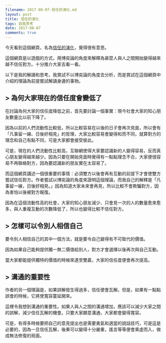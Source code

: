 ```yaml
---
filename: 2017-08-07-信任的演化.md
layout: post
title: 信任的演化
tags: 自我思考
date: 2017-08-07
comments: true
---
```

今天看到這個網頁，名為[信任的演化](https://audreyt.github.io/trust-zh-TW/)，覺得很有意思。

這個網頁是以遊戲的方式，用博奕論的角度來解釋為甚麼人與人之間開始變得越來越不信任對方。十分推介大家去看一看。

以下是我的解讀和思考。我賞試不以博奕論的角度去分析，而是賞試在這個網頁中介紹的理論為前提嘗試解讀身邊的事物。

## > 為何大家現在的信任度會變低了 

在討論為何大家的信任度降低之前，首先要討論一個事實：現今社會大家的知心朋友數量比以前下降了。

因為以前的人們流動性比較低，所以比較容易在以後的日子會再次見面，所以會有「凡事留一線、日後好相見」的哲理，大家比較容易會變得和而不同，就算對方的理念和自己有點不同，可是大家都會接受彼此。

可是，現在的人們流動性比較高，互聯網使得大家要認識新的人變得容易，反而真心朋友變得越來越少。因為只要在開始見面時覺得有一點點理念不合，大家便很容易不再聯絡對方，因為要認識新的朋友實在太容易了。

<!-- 可是，現在的人們流動性比較高，互聯網使得大家要認識新的人變得容易，所以不信任／欺騙的情況變得多了。因為如果大家以後都不會再見的話，我去傷害別人來為自己謀取利益應該是最好的做法，因為以為被欺騙的一方也不能做到甚麼，由於大家都不想被欺騙，所以都選擇不信任對方。 -->
<!-- 這令我開始在想，為何現在有更多的渠道去認識新朋友，可是大家信任的朋友好像沒有增加似的。 -->
<!-- 另一個角度來想，為甚麼小學和中學認識的朋友比較容易成為一世的朋友、除了因為以前大家比較純真以外，大家每天都會見面使得大家不得不選擇信任對方是否一個原因呢？因為大家每天都見面，如果欺騙身邊的人，可能很快便會被對方復仇，所以選擇信任對方，久而久之大家便會變得親密。 -->

而這個網頁講述一個很重要的事情：必須雙方以後會再有互動的前提下才會使雙方嘗試信任對方。作者嘗試以博奕論的角度來證明這個理論，而我自己的解釋是「凡事留一線，日後好相見。」因為知道大家未來會再見，所以比較不會欺騙對方，因為害怕以後被對方報復。

因為在這個流動性高的社會，大家的知心朋友減少、只會見一次的人的數量愈來愈多，與人重複互動的次數降低了，所以也變得比較不信任對方。

## > 怎樣可以令別人相信自己

要令別人相信自己的其中一個方法，就是要令自己變得有不可取代的價值。

因為如果自己能夠提供獨一無二價值給別人，對方才會選擇以後再次與自己互動。

當大家都能提供獨特的價值的時候來達至雙贏，大家的信任度便會再次提高。

## > 溝通的重要性

作者的另一個理論是，如果誤解發生得過多，信任便會瓦解。但是，如果有一點點誤會的時候，它將使寬容蔓延開來。

這裡令我想到溝通的重要性。如果人與人之間的溝通增加，應該可以減少大家之間的誤解，減少信任瓦解的機會。只要大家願意溝通，大家都會變得寬容。

可是，有得多時候要把自己的意見提出也是需要勇氣和適當的說話技巧，可是這是必要的，因為一旦信任瓦解，後果可以變得十分嚴重，謠言等等便會乘虛而入，做成無法修復的局面。

